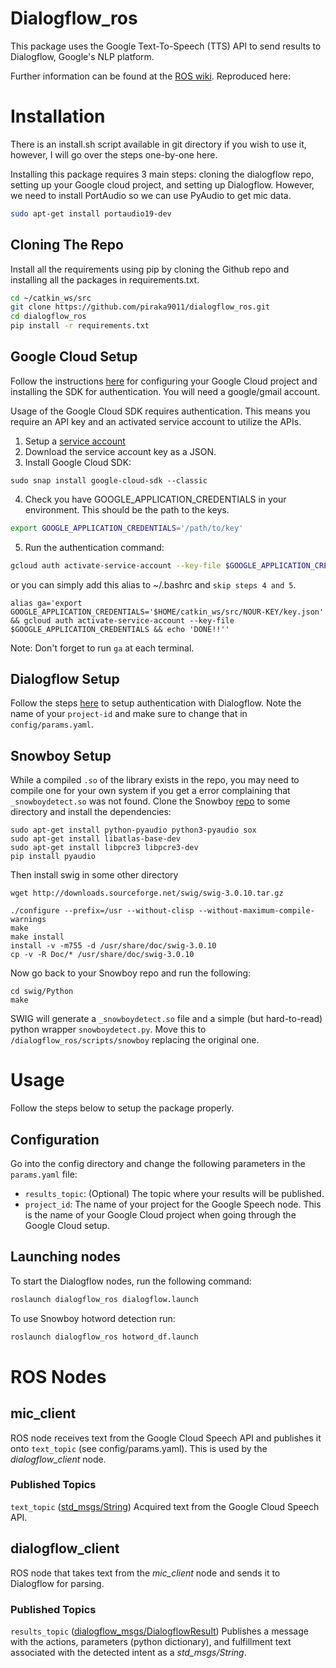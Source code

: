 # Dialogflow_ros
This package uses the Google Text-To-Speech (TTS) API to send results to Dialogflow, Google's NLP platform.

Further information can be found at the [ROS wiki](http://wiki.ros.org/dialogflow_ros). Reproduced here:

# Installation
There is an install.sh script available in git directory if you wish to use it, however, I will go over the steps one-by-one here. 

Installing this package requires 3 main steps: cloning the dialogflow repo, setting up your Google cloud project, and setting up Dialogflow. 
However, we need to install PortAudio so we can use PyAudio to get mic data.
```bash
sudo apt-get install portaudio19-dev
```

## Cloning The Repo
Install all the requirements using pip by cloning the Github repo and installing all the packages in requirements.txt.

```bash
cd ~/catkin_ws/src
git clone https://github.com/piraka9011/dialogflow_ros.git
cd dialogflow_ros
pip install -r requirements.txt
```

## Google Cloud Setup
Follow the instructions [here](https://cloud.google.com/speech/docs/quickstart) for configuring your Google Cloud project and installing the SDK for authentication. You will need a google/gmail account.

Usage of the Google Cloud SDK requires authentication. This means you require an API key and an activated service account to utilize the APIs.
 1. Setup a [service account](https://cloud.google.com/docs/authentication/getting-started)
 2. Download the service account key as a JSON.
 3. Install Google Cloud SDK:
 ```
 sudo snap install google-cloud-sdk --classic
 ```
 4. Check you have GOOGLE_APPLICATION_CREDENTIALS in your environment. This should be the path to the keys.
```bash
export GOOGLE_APPLICATION_CREDENTIALS='/path/to/key'
```
 5. Run the authentication command:
```bash
gcloud auth activate-service-account --key-file $GOOGLE_APPLICATION_CREDENTIALS
```
or you can simply add this alias to ~/.bashrc and `skip steps 4 and 5`.
```
alias ga='export GOOGLE_APPLICATION_CREDENTIALS='$HOME/catkin_ws/src/NOUR-KEY/key.json' && gcloud auth activate-service-account --key-file $GOOGLE_APPLICATION_CREDENTIALS && echo 'DONE!!''
```
Note: Don't forget to run `ga` at each terminal.

## Dialogflow Setup
Follow the steps [here](https://dialogflow.com/docs/reference/v2-auth-setup) to setup authentication with Dialogflow. Note the name of your `project-id` and make sure to change that in `config/params.yaml`.

## Snowboy Setup
While a compiled `.so` of the library exists in the repo, you may need to compile one for your own system if you get a error complaining that `_snowboydetect.so` was not found.
Clone the Snowboy [repo](https://github.com/Kitt-AI/snowboy) to some directory and install the dependencies: 
```
sudo apt-get install python-pyaudio python3-pyaudio sox
sudo apt-get install libatlas-base-dev
sudo apt-get install libpcre3 libpcre3-dev
pip install pyaudio
```

Then install swig in some other directory
```
wget http://downloads.sourceforge.net/swig/swig-3.0.10.tar.gz

./configure --prefix=/usr --without-clisp --without-maximum-compile-warnings
make
make install
install -v -m755 -d /usr/share/doc/swig-3.0.10
cp -v -R Doc/* /usr/share/doc/swig-3.0.10
```

Now go back to your Snowboy repo and run the following:  
```
cd swig/Python
make
```

SWIG will generate a `_snowboydetect.so` file and a simple (but hard-to-read) python wrapper `snowboydetect.py`. Move this to `/dialogflow_ros/scripts/snowboy` replacing the original one. 

# Usage
Follow the steps below to setup the package properly.

## Configuration
Go into the config directory and change the following parameters in the `params.yaml` file:

* `results_topic`: (Optional) The topic where your results will be published.
* `project_id`: The name of your project for the Google Speech node. This is the name of your Google Cloud project when going through the Google Cloud setup.

## Launching nodes
To start the Dialogflow nodes, run the following command:
```bash
roslaunch dialogflow_ros dialogflow.launch
```
To use Snowboy hotword detection run:
```bash
roslaunch dialogflow_ros hotword_df.launch
```

# ROS Nodes

## mic_client
ROS node receives text from the Google Cloud Speech API and publishes it onto `text_topic` (see config/params.yaml). This is used by the _dialogflow\_client_ node.

### Published Topics
`text_topic` ([std_msgs/String](http://docs.ros.org/api/std_msgs/html/msg/String.html))
Acquired text from the Google Cloud Speech API.

## dialogflow_client
ROS node that takes text from the _mic\_client_ node and sends it to Dialogflow for parsing.

### Published Topics
`results_topic` ([dialogflow_msgs/DialogflowResult](http://docs.ros.org/api/dialogflow_msgs/html/msg/DialogflowResult.html))
Publishes a message with the actions, parameters (python dictionary), and fulfillment text associated with the detected intent as a _std\_msgs/String_.

